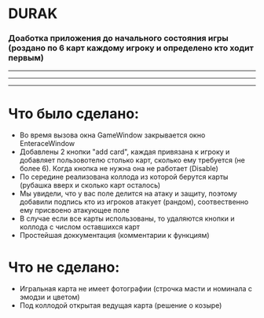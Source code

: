 # DURAK
### Доаботка приложения до начального состояния игры (роздано по 6 карт каждому игроку и определено кто ходит первым)
***
***
***
# Что было сделано:
- Во время вызова окна GameWindow закрывается окно EnteraceWindow
- Добавлены 2 кнопки "add card", каждая привязана к игроку и добавляет пользовотелю столько карт, сколько ему требуется (не более 6). Когда кнопка не нужна она не работает (Disable)
- По середине реализована коллода из которой берутся карты (рубашка вверх и сколько карт осталось)
- Мы увидели, что у вас поле делится на атаку и защиту, поэтому добавили подпись кто из игроков атакует (рандом), cоотвественно ему присвоено атакующее поле
- В случае если все карты использованы, то удаляются кнопки и коллода с числом оставшихся карт
- Простейшая доккументация (комментарии к функциям)
# Что не сделано:
- Игральная карта не имеет фотографии (строчка масти и номинала c эмодзи и цветом)
- Под коллодой открытая ведущая карта (решение о козыре)
